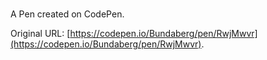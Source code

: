 # 

A Pen created on CodePen.

Original URL: [https://codepen.io/Bundaberg/pen/RwjMwvr](https://codepen.io/Bundaberg/pen/RwjMwvr).

